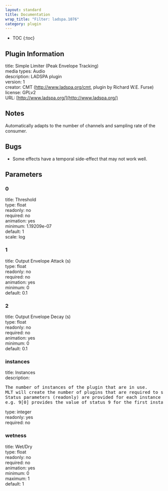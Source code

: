 ```yaml
---
layout: standard
title: Documentation
wrap_title: "Filter: ladspa.1076"
category: plugin
---
```

* TOC
{:toc}

## Plugin Information

title: Simple Limiter (Peak Envelope Tracking)  
media types:
Audio  
description: LADSPA plugin  
version: 1  
creator: CMT (http://www.ladspa.org/cmt, plugin by Richard W.E. Furse)  
license: GPLv2  
URL: [http://www.ladspa.org/](http://www.ladspa.org/)  

## Notes

Automatically adapts to the number of channels and sampling rate of the consumer.

## Bugs

* Some effects have a temporal side-effect that may not work well.


## Parameters

### 0

title: Threshold    
type: float  
readonly: no  
required: no  
animation: yes  
minimum: 1.19209e-07  
default: 1  
scale: log  

### 1

title: Output Envelope Attack (s)    
type: float  
readonly: no  
required: no  
animation: yes  
minimum: 0  
default: 0.1  

### 2

title: Output Envelope Decay (s)    
type: float  
readonly: no  
required: no  
animation: yes  
minimum: 0  
default: 0.1  

### instances

title: Instances    
description:
<pre>
The number of instances of the plugin that are in use.
MLT will create the number of plugins that are required to support the number of audio channels.
Status parameters (readonly) are provided for each instance and are accessed by specifying the instance number after the identifier (starting at zero).
e.g. 9[0] provides the value of status 9 for the first instance.
</pre>
type: integer  
readonly: yes  
required: no  

### wetness

title: Wet/Dry    
type: float  
readonly: no  
required: no  
animation: yes  
minimum: 0  
maximum: 1  
default: 1  

